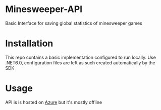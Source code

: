 # Minesweeper-API
Basic Interface for saving global statistics of minesweeper games
# Installation
This repo contains a basic implementation configured to run locally. Use .NET6.0, configuration files are left as such created automatically by the SDK
# Usage
API is is hosted on [Azure](https://minesweeperapi.azurewebsites.net/stats) but it's mostly offline 
